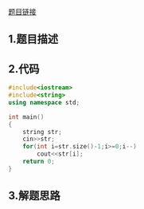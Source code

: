 

[题目链接](https://www.nowcoder.com/practice/ae809795fca34687a48b172186e3dafe?tpId=37&&tqId=21234&rp=1&ru=/ta/huawei&qru=/ta/huawei/question-ranking)

## 1.题目描述



## 2.代码

```cpp
#include<iostream>
#include<string>
using namespace std;

int main()
{
    string str;
    cin>>str;
    for(int i=str.size()-1;i>=0;i--)
        cout<<str[i];
    return 0;
}
```



## 3.解题思路





